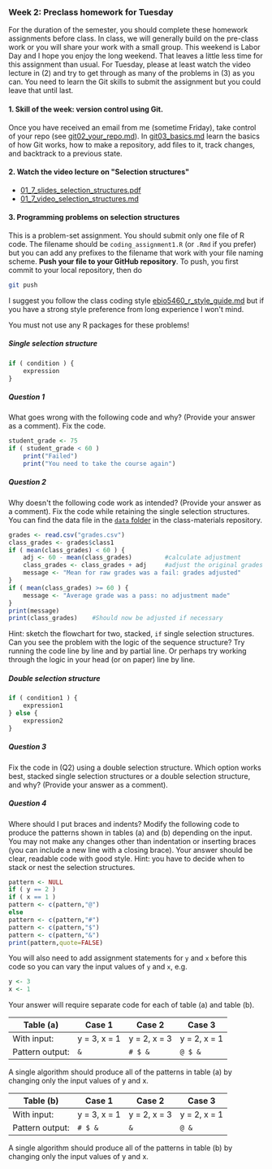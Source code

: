 ### Week 2: Preclass homework for Tuesday

For the duration of the semester, you should complete these homework assignments before class. In class, we will generally build on the pre-class work or you will share your work with a small group. This weekend is Labor Day and I hope you enjoy the long weekend. That leaves a little less time for this assignment than usual. For Tuesday, please at least watch the video lecture in (2) and try to get through as many of the problems in (3) as you can. You need to learn the Git skills to submit the assignment but you could leave that until last.



#### 1. **Skill of the week:** version control using Git.

Once you have received an email from me (sometime Friday), take control of your repo (see [git02_your_repo.md](skills_tutorials/git02_your_repo.md)). In [git03_basics.md](skills_tutorials/git03_basics.md) learn the basics of how Git works, how to make a repository, add files to it, track changes, and backtrack to a previous state.



#### 2. Watch the video lecture on "Selection structures"

* [01_7_slides_selection_structures.pdf](01_7_slides_selection_structures.pdf)
* [01_7_video_selection_structures.md](01_7_video_selection_structures.md)



#### 3. Programming problems on selection structures

This is a problem-set assignment. You should submit only one file of R code. The filename should be `coding_assignment1.R` (or `.Rmd` if you prefer) but you can add any prefixes to the filename that work with your file naming scheme. **Push your file to your GitHub repository**. To push, you first commit to your local repository, then do

```bash
git push
```

I suggest you follow the class coding style [ebio5460_r_style_guide.md](skills_tutorials/ebio5460_r_style_guide.md) but if you have a strong style preference from long experience I won't mind.

You must not use any R packages for these problems!



##### Single selection structure

```R
if ( condition ) {
    expression
}
```

##### Question 1

What goes wrong with the following code and why? (Provide your answer as a comment). Fix the code.

```R
student_grade <- 75
if ( student_grade < 60 )
    print("Failed")
    print("You need to take the course again")
```

##### Question 2

Why doesn't the following code work as intended?  (Provide your answer as a comment). Fix the code while retaining the single selection structures. You can find the data file in the [`data` folder](/data) in the class-materials repository.

```R
grades <- read.csv("grades.csv")
class_grades <- grades$class1
if ( mean(class_grades) < 60 ) {
    adj <- 60 - mean(class_grades)         #calculate adjustment
    class_grades <- class_grades + adj     #adjust the original grades
    message <- "Mean for raw grades was a fail: grades adjusted"
}
if ( mean(class_grades) >= 60 ) {
    message <- "Average grade was a pass: no adjustment made"
}
print(message)
print(class_grades)    #Should now be adjusted if necessary
```

Hint: sketch the flowchart for two, stacked, `if` single selection structures. Can you see the problem with the logic of the sequence structure? Try running the code line by line and by partial line. Or perhaps try working through the logic in your head (or on paper) line by line.



##### Double selection structure

```R
if ( condition1 ) {
    expression1
} else {
    expression2
}
```

##### Question 3

Fix the code in (Q2)  using a double selection structure. Which option works best, stacked single selection structures or a double selection structure, and why? (Provide your answer as a comment).

##### Question 4

Where should I put braces and indents? Modify the following code to produce the patterns shown in tables (a) and (b) depending on the input. You may not make any changes other than indentation or inserting braces (you can include a new line with a closing brace). Your answer should be clear, readable code with good style. Hint: you have to decide when to stack or nest the selection structures.

```R
pattern <- NULL
if ( y == 2 )
if ( x == 1 )
pattern <- c(pattern,"@")
else
pattern <- c(pattern,"#")
pattern <- c(pattern,"$")
pattern <- c(pattern,"&")
print(pattern,quote=FALSE)
```

You will also need to add assignment statements for `y` and `x` before this code so you can vary the input values of `y` and `x`, e.g.

```R
y <- 3
x <- 1
```

Your answer will require separate code for each of table (a) and table (b).

| Table (a)       | Case 1       | Case 2       | Case 3       |
| --------------- | ------------ | ------------ | ------------ |
| With input:     | y = 3, x = 1 | y = 2, x = 3 | y = 2, x = 1 |
| Pattern output: | `&`          | `# $ &`      | `@ $ &`      |

A single algorithm should produce all of the patterns in table (a) by changing only the input values of y and x. 

| Table (b)       | Case 1       | Case 2       | Case 3       |
| --------------- | ------------ | ------------ | ------------ |
| With input:     | y = 3, x = 1 | y = 2, x = 3 | y = 2, x = 1 |
| Pattern output: | `# $ &`      | `&`          | `@ &`        |

A single algorithm should produce all of the patterns in table (b) by changing only the input values of y and x.

